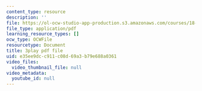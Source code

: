 ```yaml
---
content_type: resource
description: ''
file: https://ol-ocw-studio-app-production.s3.amazonaws.com/courses/18-03sc-differential-equations-fall-2011/e35ee9dcc911c08d69a3b79e688a0361_EWWw0jryj1A.pdf
file_type: application/pdf
learning_resource_types: []
ocw_type: OCWFile
resourcetype: Document
title: 3play pdf file
uid: e35ee9dc-c911-c08d-69a3-b79e688a0361
video_files:
  video_thumbnail_file: null
video_metadata:
  youtube_id: null
---
```

